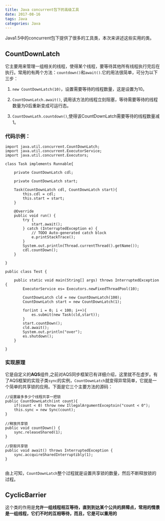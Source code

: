 ```yaml
---
title: Java concurrent包下的高级工具
date: 2017-08-16
tags: Java
categories: Java
---
```


Java1.5中的concurrent包下提供了很多的工具类，本次来讲述这些实用的类。

## CountDownLatch

它主要用来管理一组相关的线程，使得某个线程，要等待其他所有线程执行完后在执行。常用的有两个方法：`countdown()`和`await()`.它的用法很简单，可分为以下三步：

1. `new CountDownLatch(10)`，设置需要等待的线程数量，这是设置为10。

2. `CountDownLatch.await()`, 调用该方法的线程立刻阻塞，等待需要等待的线程数量为0后重新变成可运行态。

3. `CountDownLath.countdown()`,使得该CountDownLatch需要等待的线程数量减1。

### 代码示例：

```
import java.util.concurrent.CountDownLatch;
import java.util.concurrent.ExecutorService;
import java.util.concurrent.Executors;

class Task implements Runnable{
	
	private CountDownLatch cdl;
	
	private CountDownLatch start;
	
	Task(CountDownLatch cdl, CountDownLatch start){
		this.cdl = cdl;
		this.start = start;
	}

	@Override
	public void run() {
		try {
			start.await();
		} catch (InterruptedException e) {
			// TODO Auto-generated catch block
			e.printStackTrace();
		}
		System.out.println(Thread.currentThread().getName());
		cdl.countDown();
	}
	
}

public class Test {

	public static void main(String[] args) throws InterruptedException {
		ExecutorService es= Executors.newFixedThreadPool(10); 
		
		CountDownLatch cld = new CountDownLatch(100);
		CountDownLatch start = new CountDownLatch(1);
		
		for(int i = 0; i < 100; i++){
			es.submit(new Task(cld,start));
		}
		start.countDown();
		cld.await();
		System.out.println("over");
		es.shutdown();
	}

}
```
### 实现原理

它是自定义的**AQS**组件,之前对AQS同步框架已有详细介绍，这里就不在虚岁。有了AQS框架的实现子类`sync`的实例，`CountDownLatch`就变得异常简单，它就是一个简单的共享锁的应用。下面是它三个主要方法的源码：
```
//设置最多多少个线程共享一把锁
public CountDownLatch(int count){
	if(count < 0) throw new IllegalArgumentExceptoin("count < 0");
	this.sync = new Sync(count);
}

//释放共享锁
public void countDown() {
	sync.releaseShared(1);
}

//获取共享锁
public void await() throws InterruptedException {
	sync.accquireSharedInterruptibly(1);
}


```

由上可知，`CountDownLatch`整个过程就是设置共享锁的数量，然后不断释放锁的过程。

## CyclicBarrier

这个类的作用是**允许一组线程相互等待，直到到达某个公共的屏障点，常用的情景是一组线程，它们不时的互相等待，而且，它是可以重用的**
